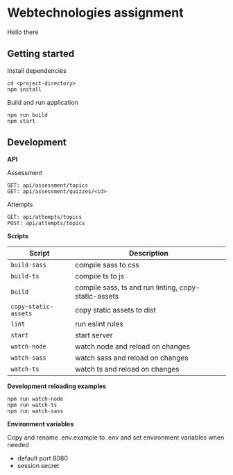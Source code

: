 # Webtechnologies assignment
Hello there

## Getting started
Install dependencies
```
cd <project-directory>
npm install
```

Build and run application
```
npm run build
npm start
```

## Development
**API**

Assessment
```
GET: api/assessment/topics
GET: api/assessment/quizzes/<id>
```
Attempts
```
GET: api/attempts/topics
POST: api/attempts/topics
```

**Scripts**

| Script | Description |
| --------- | --------- |
| `build-sass` | compile sass to css |
| `build-ts` |  compile ts to js |
| `build` | compile sass, ts and run linting, copy-static-assets |
| `copy-static-assets` | copy static assets to dist |
| `lint` | run eslint rules |
| `start` | start server |
| `watch-node` | watch node and reload on changes |
| `watch-sass` | watch sass and reload on changes |
| `watch-ts` | watch ts and reload on changes |

**Development reloading examples**
```
npm run watch-node
npm run watch-ts
npm run watch-sass
```

**Environment variables**

Copy and rename .env.example to .env and set environment variables when needed
- default port 8080
- session secret
